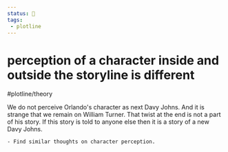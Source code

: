 ```yaml
---
status: 🌱
tags:
 - plotline 
---
```


# perception of a character inside and outside the storyline is different

#plotline/theory

We do not perceive Orlando's character as next Davy Johns. And it is strange that we remain on William Turner. That twist at the end is not a part of his story. 
If this story is told to anyone else then it is a story of a new Davy Johns.

	- Find similar thoughts on character perception. 